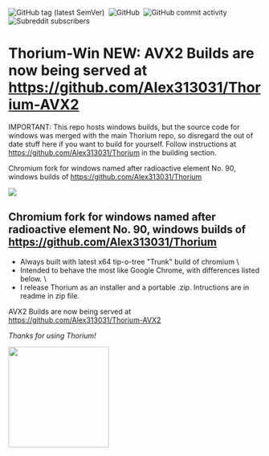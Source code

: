 ![GitHub tag (latest SemVer)](https://img.shields.io/github/v/tag/alex313031/thorium-win?label=Version%3A) &nbsp;![GitHub](https://img.shields.io/github/license/alex313031/thorium?color=green&label=License%3A) &nbsp;![GitHub commit activity](https://img.shields.io/github/commit-activity/w/alex313031/thorium?color=blueviolet&label=Commit%20Activity%3A) &nbsp;![Subreddit subscribers](https://img.shields.io/reddit/subreddit-subscribers/ChromiumBrowser?style=social)

# Thorium-Win NEW: AVX2 Builds are now being served at https://github.com/Alex313031/Thorium-AVX2

IMPORTANT: This repo hosts windows builds, but the source code for windows was merged with the main Thorium repo, so disregard the out of date stuff here if you want to build for yourself. Follow instructions at https://github.com/Alex313031/Thorium in the building section.

Chromium fork for windows named after radioactive element No. 90, windows builds of https://github.com/Alex313031/Thorium

<img src="https://github.com/Alex313031/Thorium/blob/main/logos/NEW/chrome_app_icon_192.png">

## Chromium fork for windows named after radioactive element No. 90, windows builds of https://github.com/Alex313031/Thorium
- Always built with latest x64 tip-o-tree "Trunk" build of chromium \
- Intended to behave the most like Google Chrome, with differences listed below. \
- I release Thorium as an installer and a portable .zip. Intructions are in readme in zip file.

AVX2 Builds are now being served at https://github.com/Alex313031/Thorium-AVX2

*Thanks for using Thorium!*

<img src="https://github.com/Alex313031/Thorium/blob/main/logos/STAGING/Thorium90_502.jpg" width="200">
